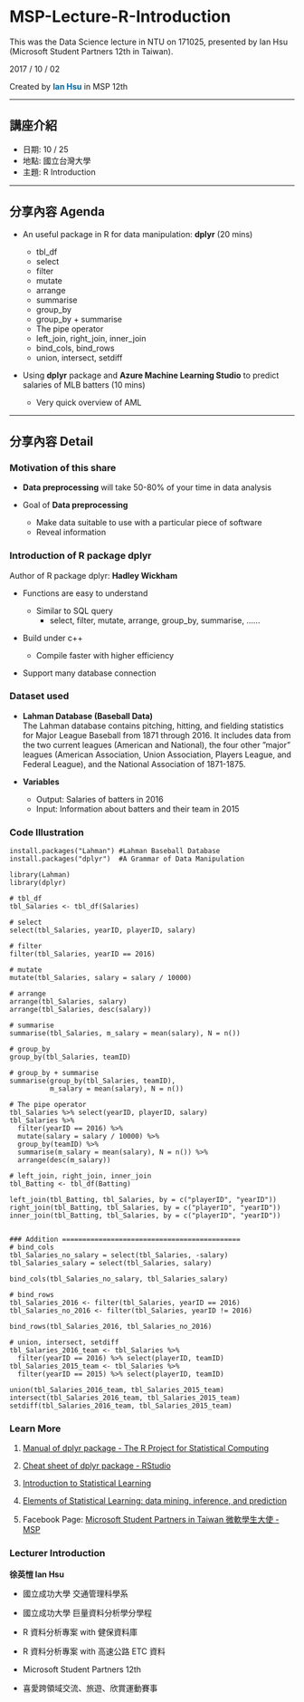 # MSP-Lecture-R-Introduction
This was the Data Science lecture in NTU on 171025, presented by Ian Hsu (Microsoft Student Partners 12th in Taiwan).

2017 / 10 / 02

Created by <font color="#006699">**Ian Hsu**</font> in MSP 12th

---

## 講座介紹

*    日期: 10 / 25
*    地點: 國立台灣大學
*    主題: R Introduction

---

## 分享內容 Agenda

*    An useful package in R for data manipulation: **dplyr** (20 mins)
        *    tbl_df
        *    select
        *    filter
        *    mutate
        *    arrange
        *    summarise
        *    group_by
        *    group_by + summarise
        *    The pipe operator
        *    left_join, right_join, inner_join
        *    bind_cols, bind_rows
        *    union, intersect, setdiff

*    Using **dplyr** package and **Azure Machine Learning Studio** to predict salaries of MLB batters (10 mins)
        *    Very quick overview of AML

---

## 分享內容 Detail

### Motivation of this share

*    **Data preprocessing** will take 50-80% of your time in data analysis

*    Goal of **Data preprocessing**
        *    Make data suitable to use with a particular piece of software
        *    Reveal information

### Introduction of R package dplyr

Author of R package dplyr: **Hadley Wickham**
*    Functions are easy to understand
        *    Similar to SQL query
                *    select, filter, mutate, arrange, group_by, summarise, ……

*    Build under c++
        *    Compile faster with higher efficiency

*    Support many database connection

### Dataset used

*    **Lahman Database (Baseball Data)**  
The Lahman database contains pitching, hitting, and fielding
statistics for Major League Baseball from 1871 through 2016. It
includes data from the two current leagues (American and National),
the four other ”major” leagues (American Association, Union
Association, Players League, and Federal League), and the National
Association of 1871-1875.

*    **Variables**
        *    Output: Salaries of batters in 2016
        *    Input: Information about batters and their team in 2015

### Code Illustration

``` r=
install.packages("Lahman") #Lahman Baseball Database
install.packages("dplyr")  #A Grammar of Data Manipulation

library(Lahman)
library(dplyr)

# tbl_df
tbl_Salaries <- tbl_df(Salaries)

# select
select(tbl_Salaries, yearID, playerID, salary)

# filter
filter(tbl_Salaries, yearID == 2016)

# mutate
mutate(tbl_Salaries, salary = salary / 10000)

# arrange
arrange(tbl_Salaries, salary)
arrange(tbl_Salaries, desc(salary))

# summarise
summarise(tbl_Salaries, m_salary = mean(salary), N = n())

# group_by
group_by(tbl_Salaries, teamID)

# group_by + summarise
summarise(group_by(tbl_Salaries, teamID),
          m_salary = mean(salary), N = n())

# The pipe operator
tbl_Salaries %>% select(yearID, playerID, salary)
tbl_Salaries %>%
  filter(yearID == 2016) %>% 
  mutate(salary = salary / 10000) %>%
  group_by(teamID) %>% 
  summarise(m_salary = mean(salary), N = n()) %>%
  arrange(desc(m_salary))

# left_join, right_join, inner_join
tbl_Batting <- tbl_df(Batting)

left_join(tbl_Batting, tbl_Salaries, by = c("playerID", "yearID"))
right_join(tbl_Batting, tbl_Salaries, by = c("playerID", "yearID"))
inner_join(tbl_Batting, tbl_Salaries, by = c("playerID", "yearID"))


### Addition ============================================
# bind_cols
tbl_Salaries_no_salary = select(tbl_Salaries, -salary)
tbl_Salaries_salary = select(tbl_Salaries, salary)

bind_cols(tbl_Salaries_no_salary, tbl_Salaries_salary)

# bind_rows
tbl_Salaries_2016 <- filter(tbl_Salaries, yearID == 2016)
tbl_Salaries_no_2016 <- filter(tbl_Salaries, yearID != 2016)

bind_rows(tbl_Salaries_2016, tbl_Salaries_no_2016)

# union, intersect, setdiff
tbl_Salaries_2016_team <- tbl_Salaries %>% 
  filter(yearID == 2016) %>% select(playerID, teamID)
tbl_Salaries_2015_team <- tbl_Salaries %>% 
  filter(yearID == 2015) %>% select(playerID, teamID)

union(tbl_Salaries_2016_team, tbl_Salaries_2015_team)
intersect(tbl_Salaries_2016_team, tbl_Salaries_2015_team)
setdiff(tbl_Salaries_2016_team, tbl_Salaries_2015_team)

```

### Learn More

1. [Manual of dplyr package - The R Project for Statistical Computing](https://cran.r-project.org/web/packages/dplyr/dplyr.pdf)

2. [Cheat sheet of dplyr package - RStudio](https://www.rstudio.com/wp-content/uploads/2015/02/data-wrangling-cheatsheet.pdf)

3. [Introduction to Statistical Learning](http://www-bcf.usc.edu/~gareth/ISL/)

4. [Elements of Statistical Learning: data mining, inference, and prediction](https://web.stanford.edu/~hastie/ElemStatLearn/)

5. Facebook Page: [Microsoft Student Partners in Taiwan 微軟學生大使 - MSP](https://www.facebook.com/MSPTaiwan/)

### Lecturer Introduction

**徐英愷 Ian Hsu**

*    國立成功大學 交通管理科學系

*    國立成功大學 巨量資料分析學分學程

*    R 資料分析專案 with 健保資料庫

*    R 資料分析專案 with 高速公路 ETC 資料

*    Microsoft Student Partners 12th

*    喜愛跨領域交流、旅遊、欣賞運動賽事

